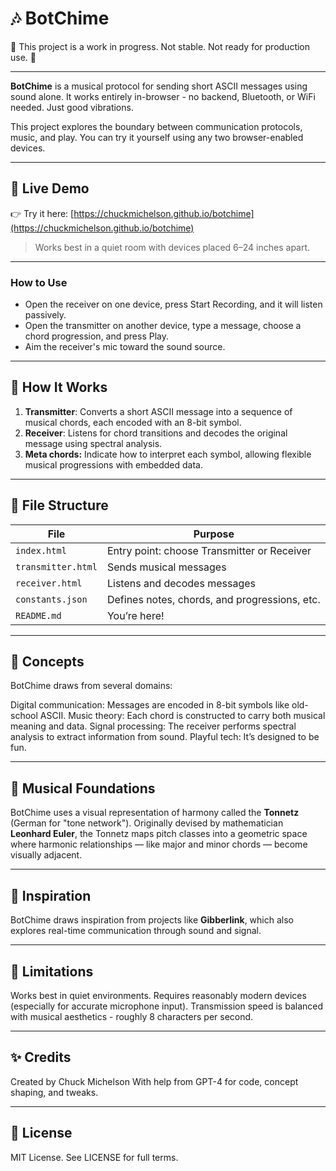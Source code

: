 # 🎶 BotChime

🚧 This project is a work in progress. Not stable. Not ready for production use. 🚧

---

**BotChime** is a musical protocol for sending short ASCII messages using sound alone. It works entirely in-browser - no backend, Bluetooth, or WiFi needed. Just good vibrations.

This project explores the boundary between communication protocols, music, and play. You can try it yourself using any two browser-enabled devices.

---


## 🔗 Live Demo

👉 Try it here: [https://chuckmichelson.github.io/botchime](https://chuckmichelson.github.io/botchime)

> Works best in a quiet room with devices placed 6–24 inches apart.

---

### How to Use

- Open the receiver on one device, press Start Recording, and it will listen passively.
- Open the transmitter on another device, type a message, choose a chord progression, and press Play.
- Aim the receiver's mic toward the sound source.

---

## 🧪 How It Works

1. **Transmitter**: Converts a short ASCII message into a sequence of musical chords, each encoded with an 8-bit symbol.
2. **Receiver**: Listens for chord transitions and decodes the original message using spectral analysis.
3. **Meta chords:** Indicate how to interpret each symbol, allowing flexible musical progressions with embedded data.

---

## 📁 File Structure

| File | Purpose |
|------|---------|
| `index.html` | Entry point: choose Transmitter or Receiver |
| `transmitter.html` | Sends musical messages |
| `receiver.html` | Listens and decodes messages |
| `constants.json` | Defines notes, chords, and progressions, etc. |
| `README.md` | You’re here! |

---

## 🧠 Concepts

BotChime draws from several domains:

Digital communication: Messages are encoded in 8-bit symbols like old-school ASCII.
Music theory: Each chord is constructed to carry both musical meaning and data.
Signal processing: The receiver performs spectral analysis to extract information from sound.
Playful tech: It’s designed to be fun.

---

## 🎵 Musical Foundations

BotChime uses a visual representation of harmony called the **Tonnetz** (German for "tone network"). Originally devised by mathematician **Leonhard Euler**, the Tonnetz maps pitch classes into a geometric space where harmonic relationships — like major and minor chords — become visually adjacent.

---

## 🧬 Inspiration

BotChime draws inspiration from projects like **Gibberlink**, which also explores real-time communication through sound and signal.

---

## 🚧 Limitations

Works best in quiet environments.
Requires reasonably modern devices (especially for accurate microphone input).
Transmission speed is balanced with musical aesthetics - roughly 8 characters per second.

---

## ✨ Credits

Created by Chuck Michelson
With help from GPT-4 for code, concept shaping, and tweaks.

---

## 📄 License

MIT License.
See LICENSE for full terms.